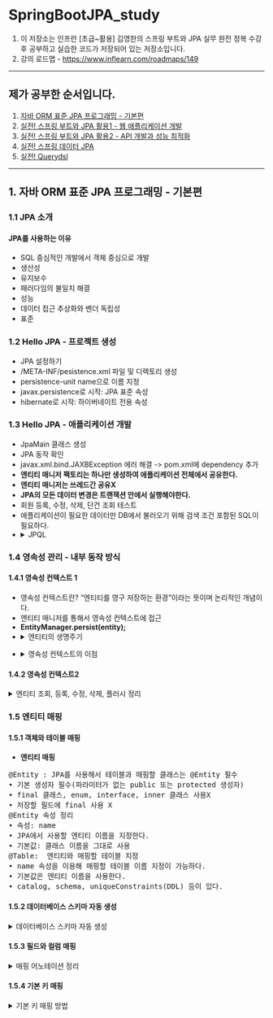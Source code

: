 # SpringBootJPA_study
1. 이 저장소는 인프런 [초급~활용] 김영한의 스프링 부트와 JPA 실무 완전 정복 수강 후 공부하고 실습한 코드가 저장되어 있는 저장소입니다.
2. 강의 로드맵 - https://www.inflearn.com/roadmaps/149
*****
## 제가 공부한 순서입니다.
1. [자바 ORM 표준 JPA 프로그래밍 - 기본편](https://www.inflearn.com/course/ORM-JPA-Basic)
2. [실전! 스프링 부트와 JPA 활용1 - 웹 애플리케이션 개발](https://www.inflearn.com/course/%EC%8A%A4%ED%94%84%EB%A7%81%EB%B6%80%ED%8A%B8-JPA-%ED%99%9C%EC%9A%A9-1)
3. [실전! 스프링 부트와 JPA 활용2 - API 개발과 성능 최적화](https://www.inflearn.com/course/%EC%8A%A4%ED%94%84%EB%A7%81%EB%B6%80%ED%8A%B8-JPA-API%EA%B0%9C%EB%B0%9C-%EC%84%B1%EB%8A%A5%EC%B5%9C%EC%A0%81%ED%99%94)
4. [실전! 스프링 데이터 JPA](https://www.inflearn.com/course/%EC%8A%A4%ED%94%84%EB%A7%81-%EB%8D%B0%EC%9D%B4%ED%84%B0-JPA-%EC%8B%A4%EC%A0%84)
5. [실전! Querydsl](https://www.inflearn.com/course/Querydsl-%EC%8B%A4%EC%A0%84)
*****
## 1. 자바 ORM 표준 JPA 프로그래밍 - 기본편
### 1.1 JPA 소개
#### JPA를 사용하는 이유
- SQL 중심적인 개발에서 객체 중심으로 개발
- 생산성
- 유지보수
- 패러다임의 불일치 해결
- 성능
- 데이터 접근 추상화와 벤더 독립성
- 표준
### 1.2 Hello JPA - 프로젝트 생성
- JPA 설정하기
- /META-INF/pesistence.xml 파일 및 디렉토리 생성
- persistence-unit name으로 이름 지정
- javax.persistence로 시작: JPA 표준 속성
- hibernate로 시작: 하이버네이트 전용 속성
### 1.3 Hello JPA - 애플리케이션 개발
- JpaMain 클래스 생성
- JPA 동작 확인
- javax.xml.bind.JAXBException 에러 해결 -> pom.xml에 dependency 추가
- **엔티티 매니저 팩토리는 하나만 생성하여 애플리케이션 전체에서 공유한다.**
- **엔티티 매니저는 쓰레드간 공유X**
- **JPA의 모든 데이터 변경은 트랜잭션 안에서 실행해야한다.**
- 회원 등록, 수정, 삭제, 단건 조회 테스트
- 애플리케이션이 필요한 데이터만 DB에서 불러오기 위해 검색 조건 포함된 SQL이 필요하다.
- <details><summary>JPQL</summary>
  - JPA를 사용하면 엔티티 객체를 중심으로 개발한다.<br>
  - SQL과 문법 유사, SELECT, FROM, WHERE, GROUP BY, HAVING, JOIN 지원<br>
  - JPQL은 엔티티 객체를 대상으로 쿼리<br>
  - SQL은 데이터베이스 테이블을 대상으로 쿼리
  - 테이블이 아닌 객체를 대상으로 검색하는 객체 지향 쿼리
</details>

### 1.4 영속성 관리 - 내부 동작 방식
#### 1.4.1 영속성 컨텍스트 1
- 영속성 컨텍스트란? “엔티티를 영구 저장하는 환경”이라는 뜻이며 논리적인 개념이다.
- 엔티티 매니저를 통해서 영속성 컨텍스트에 접근
- **EntityManager.persist(entity);**
- <details><summary>엔티티의 생명주기</summary>
  - 비영속 (new/transient) -> 영속성 컨텍스트와 전혀 관계가 없는 새로운 상태<br>
  - 영속 (managed) -> 영속성 컨텍스트에 관리되는 상태 <br>
  - 준영속 (detached) -> 영속성 컨텍스트에 저장되었다가 분리된 상태<br>
  - 삭제 (removed) -> 삭제된 상태 
</details>

- <details><summary>영속성 컨텍스트의 이점</summary>
  - 1차 캐시<br>
  - 동일성(identity) 보장<br>
  - 트랜잭션을 지원하는 쓰기 지연<br>
  - 변경 감지(Dirty Checking)<br>
  - 지연 로딩(Lazy Loading)
</details>

#### 1.4.2 영속성 컨텍스트2
<details><summary>엔티티 조회, 등록, 수정, 삭제, 플러시 정리</summary>

- **엔티티 조회, 1차 캐시**
<pre>
//엔티티를 생성한 상태(비영속) 
Member member = new Member(); 
member.setId("member1"); 
member.setUsername("회원1");
//엔티티를 영속 
em.persist(member);
</pre>
- **1차 캐시에서 조회**
<pre>
Member member = new Member();
member.setId("member1");
member.setUsername("회원1");
//1차 캐시에 저장됨
em.persist(member);
//1차 캐시에서 조회
Member findMember = em.find(Member.class, "member1");
</pre>
- **데이터베이스에서 조회, 영속 엔티티의 동일성 보장**
<pre>
Member findMember2 = em.find(Member.class, "member2");
//영속 엔티티의 동일성 보장
Member a = em.find(Member.class, "member1"); 
Member b = em.find(Member.class, "member1");
//아래 코드 실행 시 true로 반환된다.
System.out.println(a == b); 
</pre>
- **엔티티 등록 -> 트랜잭션을 지원하는 쓰기 지연**
<pre>
//영속
Member member1 = new Member(150L,"A");
Member member2 = new Member(160L,"B");
em.persist(member1);
em.persist(member2);
System.out.println("=================");
//커밋하는 순간 데이터베이스에 INSERT SQL을 보낸다.
tx.commit();
</pre>
- **엔티티 수정 - 변경 감지**
<pre>
//엔티티 수정 - 변경 감지
Member member = em.find(Member.class,150L);
//데이터 변경 후 persist 호출할 필요 없다.
member.setName("Modify Name");
//순서: 1. flush -> 2. 엔티티와 스냅샷 비교 -> 3. UPDATE SQL 생성 -> 4. flush -> 5. commit
</pre>
- **플러시**
  - 영속성 컨텍스트를 플러시 하는 방법
  - em.flush() -> 직접 호출
  - 트랜잭션 커밋 -> 플러시 자동 호출
  - JPQL 쿼리 실행 -> 플러시 자동 호출

- **준영속 상태**
  - 준영속 -> 영속 상태의 엔티티가 영속성 컨텍스트에서 분리(detached)
  - em.detach(member); -> 특정 엔티티만 준영속 상태로 전환
  - em.clear(); -> 영속성 컨텍스트를 완전히 초기화

- **엔티티 삭제**
</details>

### 1.5 엔티티 매핑
#### 1.5.1 객체와 테이블 매핑
- **엔티티 매핑**
<pre>
@Entity : JPA를 사용해서 테이블과 매핑할 클래스는 @Entity 필수
• 기본 생성자 필수(파라미터가 없는 public 또는 protected 생성자) 
• final 클래스, enum, interface, inner 클래스 사용X 
• 저장할 필드에 final 사용 X
@Entity 속성 정리
• 속성: name
• JPA에서 사용할 엔티티 이름을 지정한다.
• 기본값: 클래스 이름을 그대로 사용
@Table:  엔티티와 매핑할 테이블 지정
• name 속성을 이용해 매핑할 테이블 이름 지정이 가능하다.
• 기본값은 엔티티 이름을 사용한다.
• catalog, schema, uniqueConstraints(DDL) 등이 있다.
</pre>

#### 1.5.2 데이터베이스 스키마 자동 생성

<details><summary>데이터베이스 스키마 자동 생성</summary>

  - DDL을 애플리케이션 실행 시점에 자동 생성
  - 테이블 중심 -> 객체 중심
  - 데이터베이스 방언을 활용해서 데이터베이스에 맞는 적절한 DDL 생성(DDL은 개발 장비에서만 사용)
  - 속성
    - create: 기존 테이블 삭제 후 다시 생성(DROP + CREATE TABLE)
    - create-drop: create와 같으나 종료시점에 테이블 DROP 시킨다.
    - update: 변경분만 반영(운영DB에 사용하면 안된다.)
    - validate: 엔티티와 테이블이 정상 매핑되었는지 체크
    - none: 사용하지 않음
  - **주의!!! -> 운영 장비에는 절대 create, create-drop, update 사용하면 안된다.**
    - 개발 초기 단계 -> create 또는 update
    - 테스트 서버 -> update 또는 validate
    - 스테이징, 운영 서버 -> validate 또는 none
  - DDL 생성 기능
    - 런타임 영향을 주지 않고 단순 DDL 생성에 영향 준다.
</details>

#### 1.5.3 필드와 컬럼 매핑

<details><summary>매핑 어노테이션 정리</summary>

<pre>
• @Column: 컬럼 매핑
• @Temporal: 날짜 타입 매핑
• @Enumerated: enum 타입 매핑
• @Lob: BLOB, CLOB 매핑
• @Transient: 특정 필드를 컬럼에 매핑하지 않음(매핑 무시)
</pre>
- @Column
<pre>
• name: 필드와 매핑할 테이블의 컬럼 이름(기본값은 객체의 필드 이름이다.)
• insertable, updatable: 등록, 변경 가능 여부
• nullable: null값 허용 여부를 설정, false로 설정 시 DDL 생성 시 not null 제약조건 붙음
• unique: @Table의 uniqueConstraints와 같지만 간단하게 유니크 제약조건 시 사용
• columnDefinition: 데이터베이스 컬럼 정보를 직접 줄 수 있다.( 예시: varchar(100) default 'EMPTY')
• length: 문자 길이 제약조건, String 타입에 사용한다.
• precision, scale: BigDecimal 타입에서 사용한다.
</pre>
- @Enumerated: 자바 enum 타입을 매핑할 떄 사용한다. -> ORDINAL 사용X
<pre>
속성 value
• EnumType.ORDINAL: enum 순서를 데이터베이스에 저장
• EnumType.STRING: enum 이름을 데이터베이스에 저장
기본값: • EnumType.ORDINAL: enum 순서를 데이터베이스에 저장
• EnumType.STRING: enum 이름을 데이터베이스에 저장
</pre>
- @Temporal: 날짜 타입(Date, Calendar)을 매핑할 때 사용
- @Lob: 데이터베이스 BLOB, CLOB 타입과 매핑
<pre>
• @Lob에는 지정할 수 있는 속성이 없다. 
• 매핑하는 필드 타입이 문자면 CLOB 매핑, 나머지는 BLOB 매핑
</pre>

</details>

#### 1.5.4 기본 키 매핑

<details><summary>기본 키 매핑 방법</summary>
<pre>
• 직접 할당: @Id만 사용
• 자동 생성(@GeneratedValue) 
   • IDENTITY: 데이터베이스에 위임, MYSQL 
   • SEQUENCE: 데이터베이스 시퀀스 오브젝트 사용, ORACLE 
     • @SequenceGenerator 필요
   • TABLE: 키 생성용 테이블 사용, 모든 DB에서 사용
     • @TableGenerator 필요
     • 장점: 모든 데이터베이스에 적용 가능
     • 단점: 성능
• 권장하는 식별자 전략
   • 기본 키 제약 조건: null 아님, 유일, 변하면 안된다.
   • 미래까지 이 조건을 만족하는 자연키는 찾기 어렵다. 대리키(비지니스와 상관없는)를 사용하자. 
   • 예를 들어 주민등록번호도 기본 키로 적절하기 않다. 
   • 권장: Long형 + 대체키 + 키 생성전략 사용
</pre>

</details>